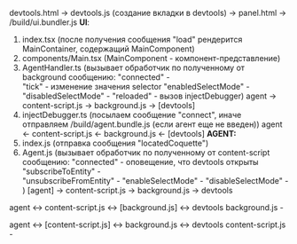 devtools.html -> devtools.js (создание вкладки в devtools) -> panel.html -> /build/ui.bundler.js
**UI**:
1) index.tsx (после получения сообщения "load" рендерится MainContainer, содержащий MainComponent) 
2) components/Main.tsx (MainComponent - компонент-представление)
3) AgentHandler.ts (вызывает обработчик по полученному от background сообщению:
"connected" -  
"tick" -  изменение значения selector
"enabledSelectMode" - 
"disabledSelectMode" -
"reloaded" - вызов injectDebugger)
    agent -> content-script.js -> background.js -> [devtools]
4) injectDebugger.ts (посылаем сообщение "connect", иначе отправляем /build/agent.bundle.js (если агент еще не введен))
    agent <- content-script.js <- background.js <- [devtools]
**AGENT:**
1) index.js (отправка сообщения "locatedCoquette")
2) Agent.js (вызывает обработчик по полученному от content-script сообщению:
"connected" - оповещение, что devtools открыты
"subscribeToEntity" -  
"unsubscribeFromEntity" - 
"enableSelectMode" -
"disableSelectMode" - )
    [agent] -> content-script.js -> background.js -> devtools




agent <-> content-script.js <-> [background.js] <-> devtools
background.js - 

agent <-> [content-script.js] <-> background.js <-> devtools
content-script.js - 
